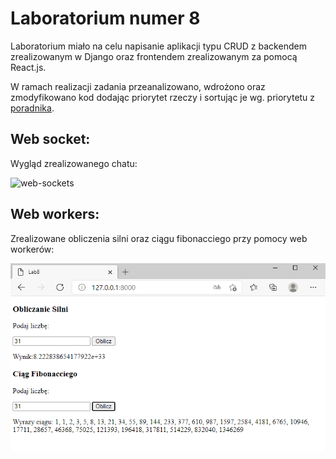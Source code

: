 # Laboratorium numer 8

Laboratorium miało na celu napisanie aplikacji typu CRUD z backendem zrealizowanym w Django oraz frontendem zrealizowanym za pomocą React.js.

W ramach realizacji zadania przeanalizowano, wdrożono oraz zmodyfikowano kod dodając priorytet rzeczy i sortując je wg. priorytetu z [poradnika](https://bezkoder.com/django-react-axios-rest-framework/).


## Web socket:

Wygląd zrealizowanego chatu:

![web-sockets](images/web-sockets.png)


## Web workers:

Zrealizowane obliczenia silni oraz ciągu fibonacciego przy pomocy web workerów:

![workers](images/workers.png)
